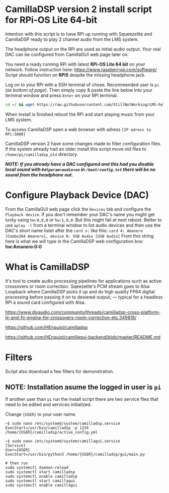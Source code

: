 # CamillaDSP version 2 install script for RPi-OS Lite 64-bit

Intention with this script is to have RPi up running with Squeezelite and CamillaDSP ready to play 2 channel audio from the LMS system.

The headphone output on the RPi are used as initial audio output. Your real DAC can be configured from CamillaGUI web page later on.

You need a ready running RPi with latest **RPi-OS Lite 64 bit** on your network. Follow instruction here: https://www.raspberrypi.com/software/
Script should function on **RPi5** despite the missing headphone jack.

Log on to your RPi with a SSH terminal of chose. Recommended user is `pi` (*se bottom of page*).
Then simply copy & paste the line below into your terminal window and press `Enter` on your RPi terminal.
```bash
cd ~/ && wget https://raw.githubusercontent.com/StillNotWorking/LMS-helper-script/main/camilladsp/installcamilladsp.sh && bash ./installcamilladsp.sh

```

When install is finished reboot the RPi and start playing music from your LMS system.

To access CamillaDSP open a web browser with adress `[IP adress to RPi:5000]`

CamillaDSP version 2 have some changes made to filter configuration files. If the system already had an older install this script move old files to `/home/pi/camilladsp_old` directory.

***NOTE: If you already have a DAC configured and this had you disable local sound with `#dtparam=audio=on` in `/boot/config.txt` there will be no sound from the headphone out.***
# Configure Playback Device (DAC)
From the CamillaGUI web page click the `Devices` tab and configure the `Playback device`. If you don't remember your DAC's name you might get lucky using `hw:0,0,0` or `hw:1,0,0`. But this might fail at next reboot. Better to use `aplay -l` from a terminal window to list audio devices and then use the DAC's short name listet after the `card x:` like this: 
`card 4: Amanero [Combo384 Amanero], device 0: USB Audio [USB Audio]`
From this string here is what we will type in the CamillaDSP web configuration box: **hw:Amanero:0:0**
# What is CamillaDSP
It's tool to create audio processing pipelines for applications such as active crossovers or room correction. Sqeezelite's PCM stream goes to Alsa Loopback where CamillaDSP picks it up and do high quality FP64 digital processing before passing it on to desiered output, — typical for a headless RPi a sound card configured with Alsa. 

https://www.diyaudio.com/community/threads/camilladsp-cross-platform-iir-and-fir-engine-for-crossovers-room-correction-etc.349818/

https://github.com/HEnquist/camilladsp

https://github.com/HEnquist/camillagui-backend/blob/master/README.md
# Filters
Script also download a few filters for demonstration.

## NOTE: Installation asume the logged in user is `pi`
If another user than `pi` run the install script there are two service files that need to be edited and services initialized.

Change `{USER}` to your user name.
```
~$ sudo nano /etc/systemd/system/camilladsp.service
ExecStart=/usr/bin/camilladsp -p 1234 /home/{USER}/camilladsp/active_config.yml

~$ sudo nano /etc/systemd/system/camillagui.service
[Service]
User={USER}
ExecStart=/usr/bin/python3 /home/{USER}/camilladsp/gui/main.py

# then run
sudo systemctl daemon-reload
sudo systemctl start camilladsp
sudo systemctl enable camilladsp
sudo systemctl start camillagui
sudo systemctl enable camillagui

```
